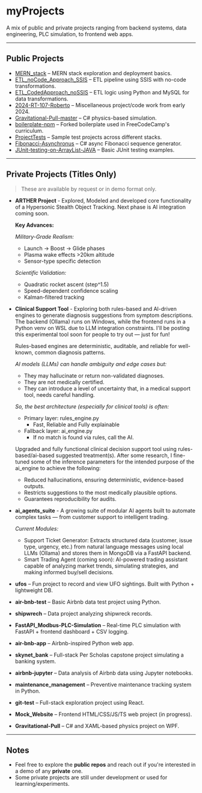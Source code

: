 # myProjects

A mix of public and private projects ranging from backend systems, data engineering, PLC simulation, to frontend web apps.

---

## Public Projects

- [MERN_stack](https://github.com/cell32/MERN_stack) – MERN stack exploration and deployment basics.
- [ETL_noCode_Approach_SSIS](https://github.com/cell32/ETL_noCode_Approach_SSIS) – ETL pipeline using SSIS with no-code transformations.
- [ETL_CodedApproach_noSSIS](https://github.com/cell32/ETL_CodedApproach_noSSIS) – ETL logic using Python and MySQL for data transformations.
- [2024-RT-107-Roberto](https://github.com/cell32/2024-RT-107-Roberto) – Miscellaneous project/code work from early 2024.
- [Gravitational-Pull-master](https://github.com/cell32/Gravitational-Pull-master) – C# physics-based simulation.
- [boilerplate-npm](https://github.com/cell32/boilerplate-npm) – Forked boilerplate used in FreeCodeCamp's curriculum.
- [ProjectTests](https://github.com/cell32/ProjectTests) – Sample test projects across different stacks.
- [Fibonacci-Asynchronus](https://github.com/cell32/Fibonacci-Asynchronus) – C# async Fibonacci sequence generator.
- [JUnit-testing-on-ArrayList-JAVA](https://github.com/cell32/JUnit-testing-on-ArrayList-JAVA) – Basic JUnit testing examples.

---

## Private Projects (Titles Only)

> These are available by request or in demo format only.

- **ARTHER Project** - Explored, Modeled and developed core functionality of a Hypersonic Stealth Object Tracking. Next phase is AI integration coming soon.

  **Key Advances:**
  
  *Military-Grade Realism:*
  - Launch → Boost → Glide phases
  - Plasma wake effects >20km altitude
  - Sensor-type specific detection
  
  *Scientific Validation:*
  - Quadratic rocket ascent (step^1.5)
  - Speed-dependent confidence scaling
  - Kalman-filtered tracking

- **Clinical Support Tool** - Exploring both rules-based and AI-driven engines to generate diagnosis suggestions from symptom descriptions. The backend (Ollama) runs on Windows, while the frontend runs in a Python venv on WSL due to LLM integration constraints. I'll be posting this experimental tool soon for people to try out — just for fun!

  Rules-based engines are deterministic, auditable, and reliable for well-known, common diagnosis patterns.
  
  *AI models (LLMs) can handle ambiguity and edge cases but:*
  - They may hallucinate or return non-validated diagnoses.
  - They are not medically certified.
  - They can introduce a level of uncertainty that, in a medical support tool, needs careful handling.
  
  *So, the best architecture (especially for clinical tools) is often:*
  - Primary layer: rules_engine.py
    - Fast, Reliable and Fully explainable
  - Fallback layer: ai_engine.py
    - If no match is found via rules, call the AI.

  Upgraded and fully functional clinical decision support tool using rules-based/ai-based suggested treatment(s). After some research, I fine-tuned some of the inference parameters for the intended purpose of the ai_engine to achieve the following:
  - Reduced hallucinations, ensuring deterministic, evidence-based outputs.
  - Restricts suggestions to the most medically plausible options.
  - Guarantees reproducibility for audits.

- **ai_agents_suite** - A growing suite of modular AI agents built to automate complex tasks — from customer support to intelligent trading.

  *Current Modules:*
  - Support Ticket Generator: Extracts structured data (customer, issue type, urgency, etc.) from natural language messages using local LLMs (Ollama) and stores them in MongoDB via a FastAPI backend.
  - Smart Trading Agent (coming soon): AI-powered trading assistant capable of analyzing market trends, simulating strategies, and making informed buy/sell decisions.

- **ufos** – Fun project to record and view UFO sightings. Built with Python + lightweight DB.
- **air-bnb-test** – Basic Airbnb data test project using Python.
- **shipwrech** – Data project analyzing shipwreck records.
- **FastAPI_Modbus-PLC-Simulation** – Real-time PLC simulation with FastAPI + frontend dashboard + CSV logging.
- **air-bnb-app** – Airbnb-inspired Python web app.
- **skynet_bank** – Full-stack Per Scholas capstone project simulating a banking system.
- **airbnb-jupyter** – Data analysis of Airbnb data using Jupyter notebooks.
- **maintenance_management** – Preventive maintenance tracking system in Python.
- **git-test** – Full-stack exploration project using React.
- **Mock_Website** – Frontend HTML/CSS/JS/TS web project (in progress).
- **Gravitational-Pull** – C# and XAML-based physics project on WPF.

---

## Notes

- Feel free to explore the **public repos** and reach out if you're interested in a demo of any **private** one.
- Some private projects are still under development or used for learning/experiments.
